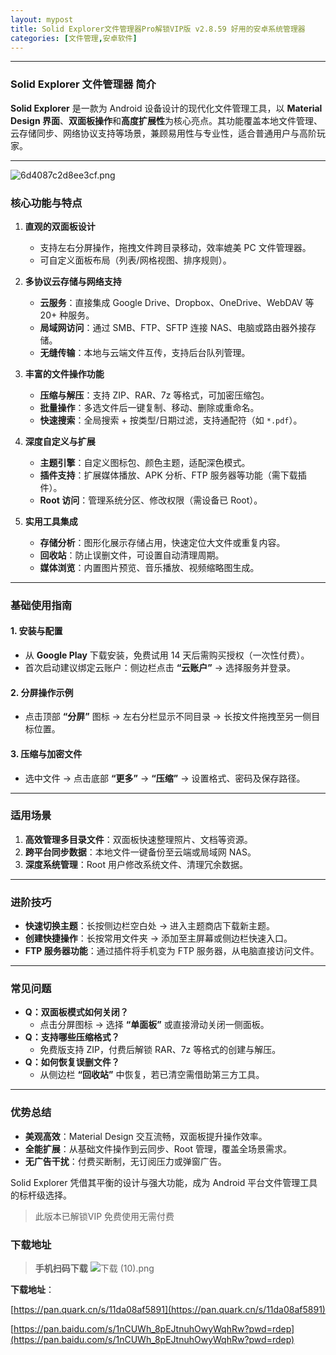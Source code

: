 ```yaml
---
layout: mypost
title: Solid Explorer文件管理器Pro解锁VIP版 v2.8.59 好用的安卓系统管理器
categories: [文件管理,安卓软件]
---
```


---

### **Solid Explorer 文件管理器 简介**  
**Solid Explorer** 是一款为 Android 设备设计的现代化文件管理工具，以 **Material Design 界面**、**双面板操作**和**高度扩展性**为核心亮点。其功能覆盖本地文件管理、云存储同步、网络协议支持等场景，兼顾易用性与专业性，适合普通用户与高阶玩家。

---
![6d4087c2d8ee3cf.png](https://s2.loli.net/2025/03/09/qWlmLP65i1sMTYj.png)
### **核心功能与特点**  
1. **直观的双面板设计**  
   - 支持左右分屏操作，拖拽文件跨目录移动，效率媲美 PC 文件管理器。  
   - 可自定义面板布局（列表/网格视图、排序规则）。  

2. **多协议云存储与网络支持**  
   - **云服务**：直接集成 Google Drive、Dropbox、OneDrive、WebDAV 等 20+ 种服务。  
   - **局域网访问**：通过 SMB、FTP、SFTP 连接 NAS、电脑或路由器外接存储。  
   - **无缝传输**：本地与云端文件互传，支持后台队列管理。  

3. **丰富的文件操作功能**  
   - **压缩与解压**：支持 ZIP、RAR、7z 等格式，可加密压缩包。  
   - **批量操作**：多选文件后一键复制、移动、删除或重命名。  
   - **快速搜索**：全局搜索 + 按类型/日期过滤，支持通配符（如 `*.pdf`）。  

4. **深度自定义与扩展**  
   - **主题引擎**：自定义图标包、颜色主题，适配深色模式。  
   - **插件支持**：扩展媒体播放、APK 分析、FTP 服务器等功能（需下载插件）。  
   - **Root 访问**：管理系统分区、修改权限（需设备已 Root）。  

5. **实用工具集成**  
   - **存储分析**：图形化展示存储占用，快速定位大文件或重复内容。  
   - **回收站**：防止误删文件，可设置自动清理周期。  
   - **媒体浏览**：内置图片预览、音乐播放、视频缩略图生成。  

---

### **基础使用指南**  
#### 1. **安装与配置**  
   - 从 **Google Play** 下载安装，免费试用 14 天后需购买授权（一次性付费）。  
   - 首次启动建议绑定云账户：侧边栏点击 **“云账户”** → 选择服务并登录。  

#### 2. **分屏操作示例**  
   - 点击顶部 **“分屏”** 图标 → 左右分栏显示不同目录 → 长按文件拖拽至另一侧目标位置。  

#### 3. **压缩与加密文件**  
   - 选中文件 → 点击底部 **“更多”** → **“压缩”** → 设置格式、密码及保存路径。  

---

### **适用场景**  
1. **高效管理多目录文件**：双面板快速整理照片、文档等资源。  
2. **跨平台同步数据**：本地文件一键备份至云端或局域网 NAS。  
3. **深度系统管理**：Root 用户修改系统文件、清理冗余数据。  

---

### **进阶技巧**  
- **快速切换主题**：长按侧边栏空白处 → 进入主题商店下载新主题。  
- **创建快捷操作**：长按常用文件夹 → 添加至主屏幕或侧边栏快速入口。  
- **FTP 服务器功能**：通过插件将手机变为 FTP 服务器，从电脑直接访问文件。  

---

### **常见问题**  
- **Q：双面板模式如何关闭？**  
  - 点击分屏图标 → 选择 **“单面板”** 或直接滑动关闭一侧面板。  
- **Q：支持哪些压缩格式？**  
  - 免费版支持 ZIP，付费后解锁 RAR、7z 等格式的创建与解压。  
- **Q：如何恢复误删文件？**  
  - 从侧边栏 **“回收站”** 中恢复，若已清空需借助第三方工具。  

---

### **优势总结**  
- **美观高效**：Material Design 交互流畅，双面板提升操作效率。  
- **全能扩展**：从基础文件操作到云同步、Root 管理，覆盖全场景需求。  
- **无广告干扰**：付费买断制，无订阅压力或弹窗广告。  

Solid Explorer 凭借其平衡的设计与强大功能，成为 Android 平台文件管理工具的标杆级选择。

> 此版本已解锁VIP 免费使用无需付费

### **下载地址**

> **手机扫码下载**
![下载 (10).png](https://s2.loli.net/2025/03/09/hXl5NAnxkPtIy3V.png)

**下载地址**：

[https://pan.quark.cn/s/11da08af5891](https://pan.quark.cn/s/11da08af5891)

[https://pan.baidu.com/s/1nCUWh_8pEJtnuhOwyWqhRw?pwd=rdep](https://pan.baidu.com/s/1nCUWh_8pEJtnuhOwyWqhRw?pwd=rdep)


